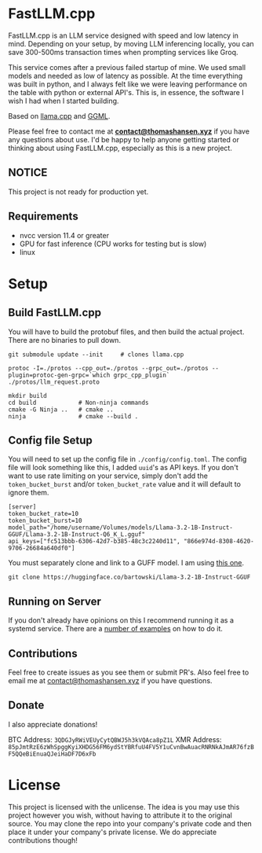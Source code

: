 # FastLLM.cpp

FastLLM.cpp is an LLM service designed with speed and low latency in mind. Depending on your setup, by moving LLM inferencing locally, you can save 300-500ms transaction times when prompting services like Groq.

This service comes after a previous failed startup of mine. We used small models and needed as low of latency as possible. At the time everything was built in python, and I always felt like we were leaving performance on the table with python or external API's. This is, in essence, the software I wish I had when I started building.

Based on [llama.cpp](https://github.com/ggerganov/llama.cpp) and [GGML](https://github.com/ggerganov/ggml).

Please feel free to contact me at **contact@thomashansen.xyz** if you have any questions about use. I'd be happy to help anyone getting started or thinking about using FastLLM.cpp, especially as this is a new project.

## NOTICE

This project is not ready for production yet.

## Requirements

 - nvcc version 11.4 or greater
 - GPU for fast inference (CPU works for testing but is slow)
 - linux

# Setup
## Build FastLLM.cpp

You will have to build the protobuf files, and then build the actual project. There are no binaries to pull down.

```
git submodule update --init     # clones llama.cpp

protoc -I=./protos --cpp_out=./protos --grpc_out=./protos --plugin=protoc-gen-grpc=`which grpc_cpp_plugin` ./protos/llm_request.proto

mkdir build
cd build            # Non-ninja commands
cmake -G Ninja ..   # cmake ..
ninja               # cmake --build .
```

## Config file Setup

You will need to set up the config file in `./config/config.toml`. The config file will look something like this, I added `uuid`'s as API keys. If you don't want to use rate limiting on your service, simply don't add the `token_bucket_burst` and/or `token_bucket_rate` value and it will default to ignore them.

```
[server]
token_bucket_rate=10
token_bucket_burst=10
model_path="/home/username/Volumes/models/Llama-3.2-1B-Instruct-GGUF/Llama-3.2-1B-Instruct-Q6_K_L.gguf"
api_keys=["fc513bbb-6306-42d7-b385-48c3c2240d11", "866e974d-8308-4620-9706-26684a640df0"]
```

You must separately clone and link to a GUFF model. I am using [this one](https://huggingface.co/bartowski/Llama-3.2-1B-Instruct-GGUF).

```
git clone https://huggingface.co/bartowski/Llama-3.2-1B-Instruct-GGUF
```

## Running on Server

If you don't already have opinions on this I recommend running it as a systemd service. There are a [number of examples](https://www.shellhacks.com/systemd-service-file-example/) on how to do it.

## Contributions

Feel free to create issues as you see them or submit PR's. Also feel free to email me at contact@thomashansen.xyz if you have questions.

## Donate

I also appreciate donations!

BTC Address: `3QDGJyRWiVEUyCytQBWJ5h3kVQAca8pZ1L`
XMR Address: `85pJmtRzE6zWhSpggKyiXHDG56FM6ydStYBRfuU4FV5Y1uCvnBwAuacRNRNkAJmAR76fzBF5QQeBiEnuaQJeiHaDF7D6xFb`

# License

This project is licensed with the unlicense. The idea is you may use this project however you wish, without having to attribute it to the original source. You may clone the repo into your company's private code and then place it under your company's private license. We do appreciate contributions though!
